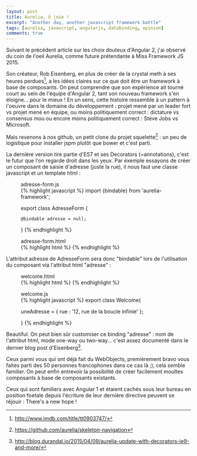 ```yaml
---
layout: post
title: Aurelia, ô joie !
excerpt: "Another day, another javascript framework battle"
tags: [aurelia, javascript, angularjs, databinding, opinion]
comments: true
---
```


Suivant le précédent article sur les choix douteux d'Angular 2, j'ai observé du coin de l'oeil Aurelia, comme future prétendante à Miss Framework JS 2015. 

Son créateur, Rob Eisenberg, en plus de créer de la crystal meth à ses heures perdues[^1], a les idées claires sur ce que doit être un framework à base de composants. On peut comprendre que son expérience ait tourné court au sein de l'équipe d'Angular 2, tant son nouveau framework s'en éloigne... pour le mieux !
En un sens, cette histoire ressemble à un pattern à l'oeuvre dans le domaine du développement : projet mené par un leader fort vs projet mené en équipe, ou moins politiquement correct : dictature vs consensus mou ou encore moins politiquement correct : Steve Jobs vs Microsoft.

Mais revenons à nos github, un petit clone du projet squelette[^2] : 
un peu de logistique pour installer jspm plutôt que bower et c'est parti.

La dernière version tire partie d'ES7 et ses Decorators (=annotations), c'est le futur que l'on regarde droit dans les yeux. Par exemple essayons de créer un composant de saisie d'adresse (juste la rue), il nous faut une classe javascript et un template html :

<figure>
  <figcaption>adresse-form.js</figcaption>
{% highlight javascript %}
import {bindable} from 'aurelia-framework';

export class AdresseForm {
	
	@bindable adresse = null;

}
{% endhighlight %}
</figure>

<figure>
  <figcaption>adresse-form.html</figcaption>
{% highlight html %}
<template>

	<div class="form-group">
	    <label for="rue">Rue : </label>
	    <input type="text" value.bind="adresse.rue" 
	    	class="form-control" id="rue" placeholder="rue">
	</div>

</template>
{% endhighlight %}
</figure>

L'attribut adresse de AdresseForm sera donc "bindable" lors de l'utilisation du composant via l'attribut html "adresse" :

<figure>
  <figcaption>welcome.html</figcaption>
{% highlight html %}
<require from='./adresse-form'></require>
<adresse-form adresse.bind="uneAdresse" ></adresse-form>
{% endhighlight %}
</figure>

<figure>
  <figcaption>welcome.js</figcaption>
{% highlight javascript %}
export class Welcome{

  uneAdresse = { rue : '12, rue de la boucle infinie' };

}
{% endhighlight %}
</figure>


Beautiful. On peut bien sûr customiser ce binding "adresse" : nom de l'attribut html, mode one-way ou two-way... c'est assez documenté dans le dernier blog post d'Eisenberg[^3].

Ceux parmi vous qui ont déjà fait du WebObjects, premièrement bravo vous faites parti des 50 personnes francophones dans ce cas là ;), cela semble familier. On peut enfin entrevoir la possibilité de créer facilement moultes composants à base de composants existants.

Ceux qui sont familiers avec Angular 1 et étaient cachés sous leur bureau en position foetale depuis l'écriture de leur dernière directive peuvent se réjouir : There's a new hope !

[^1]: <http://www.imdb.com/title/tt0903747/>
[^2]: <https://github.com/aurelia/skeleton-navigation>
[^3]: <http://blog.durandal.io/2015/04/09/aurelia-update-with-decorators-ie9-and-more/>


